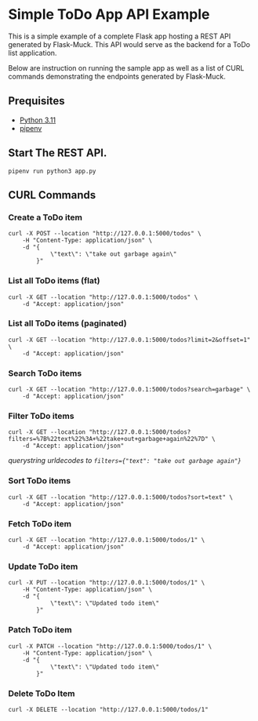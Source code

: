 # Simple ToDo App API Example

This is a simple example of a complete Flask app hosting a REST API generated by Flask-Muck. This API would serve as the
backend for a ToDo list application. 

Below are instruction on running the sample app as well as a list of CURL commands demonstrating the endpoints 
generated by Flask-Muck.

## Prequisites 

- [Python 3.11](https://www.python.org/downloads/)
- [pipenv](https://pipenv.pypa.io/en/latest/#install-pipenv-today)

## Start The REST API.

`pipenv run python3 app.py`

## CURL Commands

### Create a ToDo item
```
curl -X POST --location "http://127.0.0.1:5000/todos" \
    -H "Content-Type: application/json" \
    -d "{
            \"text\": \"take out garbage again\"
        }"
```

### List all ToDo items (flat)
```
curl -X GET --location "http://127.0.0.1:5000/todos" \
    -d "Accept: application/json"
```

### List all ToDo items (paginated)
```
curl -X GET --location "http://127.0.0.1:5000/todos?limit=2&offset=1" \
    -d "Accept: application/json"
```

### Search ToDo items
```
curl -X GET --location "http://127.0.0.1:5000/todos?search=garbage" \
    -d "Accept: application/json"
```

### Filter ToDo items
```
curl -X GET --location "http://127.0.0.1:5000/todos?filters=%7B%22text%22%3A+%22take+out+garbage+again%22%7D" \
    -d "Accept: application/json"
```
_querystring urldecodes to `filters={"text": "take out garbage again"}`_ 

### Sort ToDo items
```
curl -X GET --location "http://127.0.0.1:5000/todos?sort=text" \
    -d "Accept: application/json"
``` 

### Fetch ToDo item
```
curl -X GET --location "http://127.0.0.1:5000/todos/1" \
    -d "Accept: application/json"
```

### Update ToDo item
```
curl -X PUT --location "http://127.0.0.1:5000/todos/1" \
    -H "Content-Type: application/json" \
    -d "{
            \"text\": \"Updated todo item\"
        }"
```

### Patch ToDo item
```
curl -X PATCH --location "http://127.0.0.1:5000/todos/1" \
    -H "Content-Type: application/json" \
    -d "{
            \"text\": \"Updated todo item\"
        }"
```

### Delete ToDo Item
```
curl -X DELETE --location "http://127.0.0.1:5000/todos/1"
```


